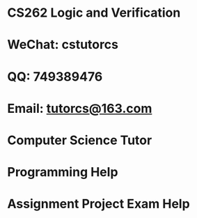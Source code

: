 # CS262 Logic and Verification 
# WeChat: cstutorcs

# QQ: 749389476

# Email: tutorcs@163.com

# Computer Science Tutor

# Programming Help

# Assignment Project Exam Help
